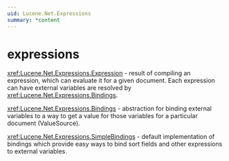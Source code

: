 ```yaml
---
uid: Lucene.Net.Expressions
summary: *content
---
```


<!--
 Licensed to the Apache Software Foundation (ASF) under one or more
 contributor license agreements.  See the NOTICE file distributed with
 this work for additional information regarding copyright ownership.
 The ASF licenses this file to You under the Apache License, Version 2.0
 (the "License"); you may not use this file except in compliance with
 the License.  You may obtain a copy of the License at

     http://www.apache.org/licenses/LICENSE-2.0

 Unless required by applicable law or agreed to in writing, software
 distributed under the License is distributed on an "AS IS" BASIS,
 WITHOUT WARRANTIES OR CONDITIONS OF ANY KIND, either express or implied.
 See the License for the specific language governing permissions and
 limitations under the License.
-->

# expressions

 <xref:Lucene.Net.Expressions.Expression> - result of compiling an expression, which can evaluate it for a given document. Each expression can have external variables are resolved by <xref:Lucene.Net.Expressions.Bindings>. 

 <xref:Lucene.Net.Expressions.Bindings> - abstraction for binding external variables to a way to get a value for those variables for a particular document (ValueSource). 

 <xref:Lucene.Net.Expressions.SimpleBindings> - default implementation of bindings which provide easy ways to bind sort fields and other expressions to external variables.
